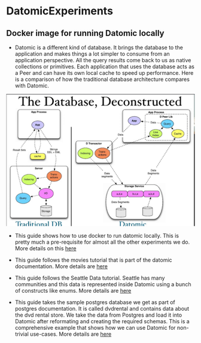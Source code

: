 # DatomicExperiments

## Docker image for running Datomic locally 

* Datomic is a different kind of database. It brings the database to the application and makes things a lot simpler to consume from an application perspective. All the query results come back to us as native collections or primitives. Each application that uses the database acts as a Peer and can have its own local cache to speed up performance. Here is a comparison of how the traditional database architecture compares with Datomic. 

<img src="./DatomicInMem/images/datomic_db_deconstructed.png" />

* This guide shows how to use docker to run datomic locally. This is pretty much a pre-requisite for almost all the other experiments we do. More details on this <a href="./docker-run/README.md">here</a>

* This guide follows the movies tutorial that is part of the datomic documentation. More details are <a href="./DatomicInMem/README.md">here</a>

* This guide follows the Seattle Data tutorial. Seattle has many communities and this data is represented inside Datomic using a bunch of constructs like enums. More details are <a href="./DatomicInMem/Seattle-Data.md">here</a>

* This guide takes the sample postgres database we get as part of postgres documentation. It is called dvdrental and contains data about the dvd rental store. We take the data from Postgres and load it into Datomic after reformating and creating the required schemas. This is a comprehensive example that shows how we can use Datomic for non-trivial use-cases. More details are <a href="./DatomicInMem/DVD_Rental.md">here</a>
